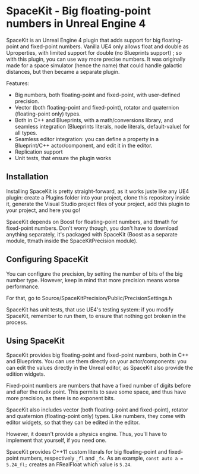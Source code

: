 
# SpaceKit - Big floating-point numbers in Unreal Engine 4

SpaceKit is an Unreal Engine 4 plugin that adds support for big floating-point and fixed-point numbers.
Vanilla UE4 only allows float and double as Uproperties, with limited support for double (no Blueprints support) ; so with this plugin, you can use way more precise numbers.
It was originally made for a space simulator (hence the name) that could handle galactic distances, but then became a separate plugin.

Features:

- Big numbers, both floating-point and fixed-point, with user-defined precision.
- Vector (both floating-point and fixed-point), rotator and quaternion (floating-point only) types.
- Both in C++ and Blueprints, with a math/conversions library, and seamless integration (Blueprints literals, node literals, default-value) for all types.
- Seamless editor integration: you can define a property in a Blueprint/C++ actor/component, and edit it in the editor.
- Replication support
- Unit tests, that ensure the plugin works

## Installation

Installing SpaceKit is pretty straight-forward, as it works juste like any UE4 plugin: create a Plugins folder into your project, clone this repository inside it, generate the Visual Studio project files of your project, add this plugin to your project, and here you go!

SpaceKit depends on Boost for floating-point numbers, and ttmath for fixed-point numbers.
Don't worry though, you don't have to download anything separately, it's packaged with SpaceKit (Boost as a separate module, ttmath inside the SpaceKitPrecision module).

## Configuring SpaceKit

You can configure the precision, by setting the number of bits of the big number type. However, keep in mind that more precision means worse performance.

For that, go to Source/SpaceKitPrecision/Public/PrecisionSettings.h

SpaceKit has unit tests, that use UE4's testing system: if you modify SpaceKit, remember to run them, to ensure that nothing got broken in the process.

## Using SpaceKit

SpaceKit provides big floating-point and fixed-point numbers, both in C++ and Blueprints.
You can use them directly on your actor/components: you can edit the values directly in the Unreal editor, as SpaceKit also provide the edition widgets.

Fixed-point numbers are numbers that have a fixed number of digits before and after the radix point.
This permits to save some space, and thus have more precision, as there is no exponent bits.

SpaceKit also includes vector (both floating-point and fixed-point), rotator and quaternion (floating-point only) types.
Like numbers, they come with editor widgets, so that they can be edited in the editor.

However, it doesn't provide a physics engine. Thus, you'll have to implement that yourself, if you need one.

SpaceKit provides C++11 custom literals for big floating-point and fixed-point numbers, respectively `_fl` and `_fx`. As an example, `const auto a = 5.24_fl;` creates an FRealFloat which value is `5.24`.

